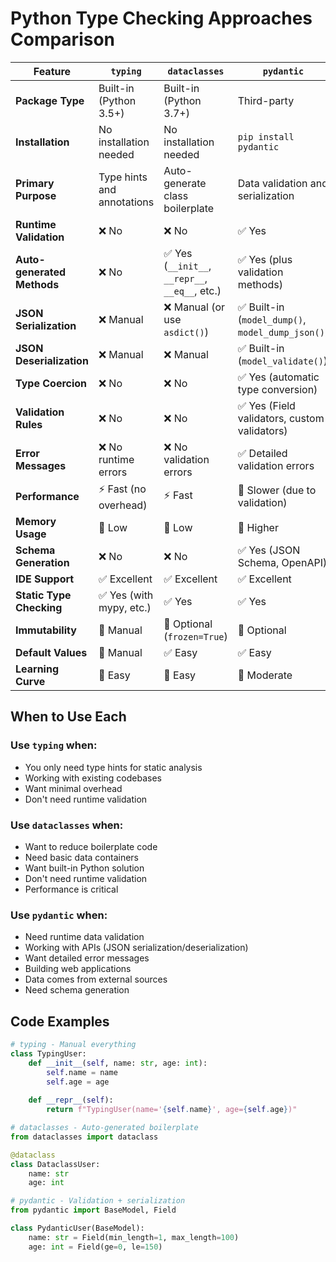 # Python Type Checking Approaches Comparison

| Feature | `typing` | `dataclasses` | `pydantic` |
|---------|----------|---------------|------------|
| **Package Type** | Built-in (Python 3.5+) | Built-in (Python 3.7+) | Third-party |
| **Installation** | No installation needed | No installation needed | `pip install pydantic` |
| **Primary Purpose** | Type hints and annotations | Auto-generate class boilerplate | Data validation and serialization |
| **Runtime Validation** | ❌ No | ❌ No | ✅ Yes |
| **Auto-generated Methods** | ❌ No | ✅ Yes (`__init__`, `__repr__`, `__eq__`, etc.) | ✅ Yes (plus validation methods) |
| **JSON Serialization** | ❌ Manual | ❌ Manual (or use `asdict()`) | ✅ Built-in (`model_dump()`, `model_dump_json()`) |
| **JSON Deserialization** | ❌ Manual | ❌ Manual | ✅ Built-in (`model_validate()`) |
| **Type Coercion** | ❌ No | ❌ No | ✅ Yes (automatic type conversion) |
| **Validation Rules** | ❌ No | ❌ No | ✅ Yes (Field validators, custom validators) |
| **Error Messages** | ❌ No runtime errors | ❌ No validation errors | ✅ Detailed validation errors |
| **Performance** | ⚡ Fast (no overhead) | ⚡ Fast | 🐌 Slower (due to validation) |
| **Memory Usage** | 💚 Low | 💚 Low | 💛 Higher |
| **Schema Generation** | ❌ No | ❌ No | ✅ Yes (JSON Schema, OpenAPI) |
| **IDE Support** | ✅ Excellent | ✅ Excellent | ✅ Excellent |
| **Static Type Checking** | ✅ Yes (with mypy, etc.) | ✅ Yes | ✅ Yes |
| **Immutability** | 🔧 Manual | 🔧 Optional (`frozen=True`) | 🔧 Optional |
| **Default Values** | 🔧 Manual | ✅ Easy | ✅ Easy |
| **Learning Curve** | 💚 Easy | 💚 Easy | 💛 Moderate |

## When to Use Each

### Use `typing` when:
- You only need type hints for static analysis
- Working with existing codebases
- Want minimal overhead
- Don't need runtime validation

### Use `dataclasses` when:
- Want to reduce boilerplate code
- Need basic data containers
- Want built-in Python solution
- Don't need runtime validation
- Performance is critical

### Use `pydantic` when:
- Need runtime data validation
- Working with APIs (JSON serialization/deserialization)
- Want detailed error messages
- Building web applications
- Data comes from external sources
- Need schema generation

## Code Examples

```python
# typing - Manual everything
class TypingUser:
    def __init__(self, name: str, age: int):
        self.name = name
        self.age = age
    
    def __repr__(self):
        return f"TypingUser(name='{self.name}', age={self.age})"

# dataclasses - Auto-generated boilerplate
from dataclasses import dataclass

@dataclass
class DataclassUser:
    name: str
    age: int

# pydantic - Validation + serialization
from pydantic import BaseModel, Field

class PydanticUser(BaseModel):
    name: str = Field(min_length=1, max_length=100)
    age: int = Field(ge=0, le=150)
```